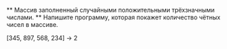 ** Массив заполненный случайными положительными трёхзначными числами. 
** Напишите программу, которая покажет количество чётных чисел в массиве.

[345, 897, 568, 234] -> 2